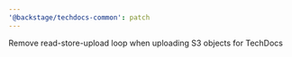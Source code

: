 ```yaml
---
'@backstage/techdocs-common': patch
---
```


Remove read-store-upload loop when uploading S3 objects for TechDocs
